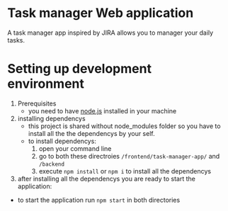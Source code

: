 # Task manager Web application

A task manager app inspired by JIRA allows you to manager your daily tasks.
# Setting up development environment
  1. Prerequisites
      - you need to have [node.js](https://nodejs.org/en/) installed in your machine
  2. installing dependencys 
      - this project is shared without node_modules folder so you have to install all the the dependencys by your self.
      - to install dependencys:
        1. open your command line
        2. go to both these directroies ```/frontend/task-manager-app/``` and ```/backend```
        3. execute  ```npm install``` or ```npm i``` to install all the dependencys
  3. after installing all the dependencys you are ready to start the application:
   - to start the application run ```npm start``` in both directories
